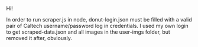 Hi!

In order to run scraper.js in node, donut-login.json must be filled with a valid pair of Caltech
username/password log in credentials. I used my own login to get scraped-data.json and all images in
the user-imgs folder, but removed it after, obviously.
